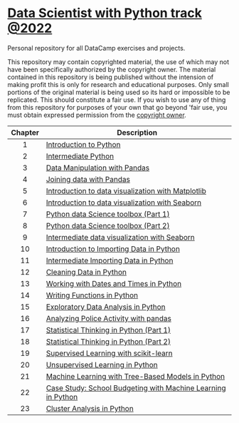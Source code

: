 # [Data Scientist with Python track @2022](https://www.datacamp.com/)

Personal repository for all DataCamp exercises and projects.

This repository may contain copyrighted material, the use of which may not have been specifically authorized by the copyright owner. 
The material contained in this repository is being published without the intension of making profit this is only for research and educational purposes. 
Only small portions of the original material is being used so its hard or impossible to be replicated.
This should constitute a fair use.
If you wish to use any of thing from this repository for purposes of your own that go beyond 'fair use, you must obtain expressed permission from the [copyright owner](https://support.datacamp.com/hc/en-us/requests/new/).

| Chapter | Description |
|:-:|---|
|  1  | [Introduction to Python](https://github.com/focuspy/DataCamp/tree/main/DataCamp-master/Courses/01_introduction-to-python)  |
|  2  | [Intermediate Python](https://github.com/focuspy/DataCamp/tree/main/DataCamp-master/Courses/02_intermediate-python)  |
|  3  | [Data Manipulation with Pandas](https://github.com/focuspy/DataCamp/tree/main/DataCamp-master/Courses/03_data-manipulation-with-pandas)  |
|  4  | [Joining data with Pandas](https://github.com/focuspy/DataCamp/tree/main/DataCamp-master/Courses/04_joining-data-with-pandas)  |
|  5  | [Introduction to data visualization with Matplotlib](https://github.com/focuspy/DataCamp/tree/main/DataCamp-master/Courses/05_introduction-to-data-visualization-with-matplotlib)  |
|  6  | [Introduction to data visualization with Seaborn](https://github.com/focuspy/DataCamp/tree/main/DataCamp-master/Courses/06_introduction-to-data-visualization-with-seaborn)  |
|  7  | [Python data Science toolbox (Part 1)](https://github.com/focuspy/DataCamp/tree/main/DataCamp-master/Courses/07_python-data-science-toolbox-part-1)  |
|  8  | [Python data Science toolbox (Part 2)](https://github.com/focuspy/DataCamp/tree/main/DataCamp-master/Courses/07_python-data-science-toolbox-part-2)  |
|  9  | [Intermediate data visualization with Seaborn](https://github.com/focuspy/DataCamp/tree/main/DataCamp-master/Courses/09_intermediate-data-visualization-with-seaborn)  |
|  10  | [Introduction to Importing Data in Python](https://github.com/focuspy/DataCamp/tree/main/DataCamp-master/Courses/10_introduction-to-importing-data-in-python)  |
|  11  | [Intermediate Importing Data in Python](https://github.com/focuspy/DataCamp/tree/main/DataCamp-master/Courses/11_intermediate-importing-data-in-python)  |
|  12  | [Cleaning Data in Python](https://github.com/focuspy/DataCamp/tree/main/DataCamp-master/Courses/12_cleaning-data-in-python)  |
|  13  | [Working with Dates and Times in Python](https://github.com/focuspy/DataCamp/tree/main/DataCamp-master/Courses/13_working-with-dates-and-times-in-python)  |
|  14  | [Writing Functions in Python](https://github.com/focuspy/DataCamp/tree/main/DataCamp-master/Courses/14_writing-functions-in-python)  |
|  15  | [Exploratory Data Analysis in Python](https://github.com/focuspy/DataCamp/tree/main/DataCamp-master/Courses/15_exploratory-data-analysis-in-python)  |
|  16  | [Analyzing Police Activity with pandas](https://github.com/focuspy/DataCamp/tree/main/DataCamp-master/Courses/16_analyzing-police-activity-with-pandas)  |
|  17  | [Statistical Thinking in Python (Part 1)](https://github.com/focuspy/DataCamp/tree/main/DataCamp-master/Courses/17_statistical-thinking-in-python-part-1)  |
|  18  | [Statistical Thinking in Python (Part 2)](https://github.com/focuspy/DataCamp/tree/main/DataCamp-master/Courses/18_statistical-thinking-in-python-part-2)  |
|  19  | [Supervised Learning with scikit-learn](https://github.com/focuspy/DataCamp/tree/main/DataCamp-master/Courses/19_supervised-learning-with-sclklt-learn)  |
|  20  | [Unsupervised Learning in Python](https://github.com/focuspy/DataCamp/tree/main/DataCamp-master/Courses/20_unsupervised-learning-in-python)  |
|  21  | [Machine Learning with Tree-Based Models in Python](https://github.com/focuspy/DataCamp/tree/main/DataCamp-master/Courses/21_machine-learning-with-tree-based-models-in-python)  |
|  22  | [Case Study: School Budgeting with Machine Learning in Python](https://github.com/focuspy/DataCamp/tree/main/DataCamp-master/Courses/22_case-study-school-budgeting-with-machine-learning-in-python)  |
|  23  | [Cluster Analysis in Python](https://github.com/focuspy/DataCamp/tree/main/DataCamp-master/Courses/23_cluster-analysis-in-python)  |
